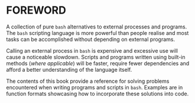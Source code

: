 # FOREWORD

A collection of pure `bash` alternatives to external processes and programs. The `bash`
scripting language is more powerful than people realise and most tasks can be
accomplished without depending on external programs.

Calling an external process in `bash` is expensive and excessive use will cause a
noticeable slowdown. Scripts and programs written using built-in methods (*where
applicable*) will be faster, require fewer dependencies and afford a better
understanding of the language itself.

The contents of this book provide a reference for solving problems encountered when
writing programs and scripts in `bash`. Examples are in function formats showcasing how
to incorporate these solutions into code.

<!-- CHAPTER END -->

